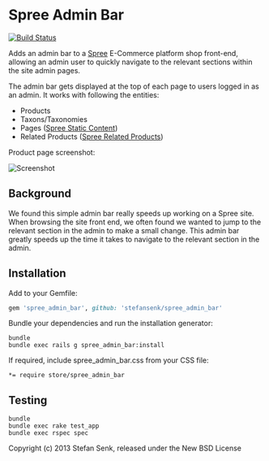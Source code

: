 Spree Admin Bar
===============

[![Build Status](https://travis-ci.org/stefansenk/spree_admin_bar.png?branch=2-2-stable)](https://travis-ci.org/stefansenk/spree_admin_bar)

Adds an admin bar to a [Spree](http://github.com/spree/spree) E-Commerce platform shop front-end, allowing an admin user to quickly navigate to the relevant sections within the site admin pages.

The admin bar gets displayed at the top of each page to users logged in as an admin. It works with following the entities:
* Products
* Taxons/Taxonomies
* Pages  ([Spree Static Content](https://github.com/spree/spree_static_content))
* Related Products  ([Spree Related Products](https://github.com/spree/spree_related_products))

Product page screenshot:

![Screenshot](https://raw.github.com/stefansenk/spree_admin_bar/master/screenshot.png)


Background
----------

We found this simple admin bar really speeds up working on a Spree site. When browsing the site front end, we often found we wanted to jump to the relevant section in the admin to make a small change. This admin bar greatly speeds up the time it takes to navigate to the relevant section in the admin.


Installation
------------

Add to your Gemfile:

```ruby
gem 'spree_admin_bar', github: 'stefansenk/spree_admin_bar'
```

Bundle your dependencies and run the installation generator:

```shell
bundle
bundle exec rails g spree_admin_bar:install
```

If required, include spree_admin_bar.css from your CSS file:

```
*= require store/spree_admin_bar
```

Testing
-------

```shell
bundle
bundle exec rake test_app
bundle exec rspec spec
```


Copyright (c) 2013 Stefan Senk, released under the New BSD License

